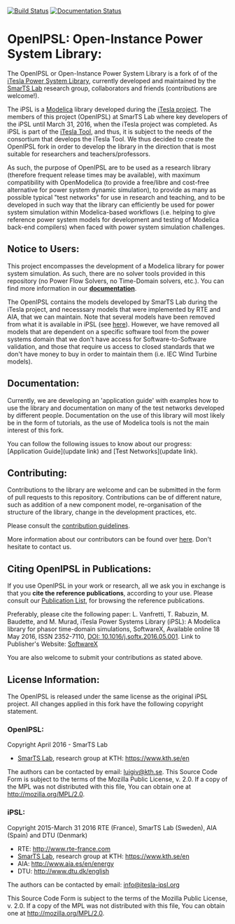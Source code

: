 [![Build Status](https://travis-ci.org/SmarTS-Lab/OpenIPSL.svg?branch=master)](https://travis-ci.org/SmarTS-Lab/OpenIPSL)
[![Documentation Status](https://readthedocs.org/projects/openipsl/badge/?version=latest)](http://openipsl.readthedocs.io/en/latest/?badge=latest)

# **OpenIPSL**: Open-Instance Power System Library:
The OpenIPSL or Open-Instance Power System Library is a fork of of the [iTesla Power System Library](https://github.com/itesla/ipsl), currently developed and maintained by the [SmarTS Lab](https://www.kth.se/en/ees/omskolan/organisation/avdelningar/epe/research/smart-transmission-systems-laboratory-smarts-lab-1.627203) research group, collaborators and friends (contributions are welcome!).

The iPSL is a [Modelica](https://www.modelica.org) library developed during the [iTesla project](http://www.itesla-project.eu/).
The members of this project (OpenIPSL) at SmarTS Lab where key developers of the iPSL until March 31, 2016, when the iTesla project was completed.
As iPSL is part of the [iTesla Tool](https://github.com/itesla/ipst), and thus, it is subject to the needs of the consortium that develops the iTesla Tool. We thus decided to create the OpenIPSL fork in order to develop the library in the direction that is most suitable for researchers and teachers/professors.

As such, the purpose of OpenIPSL are to be used as a research library (therefore frequent release times may be available), with maximum compatibility with OpenModelica (to provide a free/libre and cost-free alternative for power system dynamic simulation), to provide as many as possible typical "test networks" for use in research and teaching, and to be developed in such way that the library can efficiently be used for power system simulation within Modelica-based workflows (i.e. helping to give reference power system models for development and testing of Modelica back-end compilers) when faced with power system simulation challenges.

## Notice to Users:
This project encompasses the development of a Modelica library for power system simulation.
As such, there are no solver tools provided in this repository (no Power Flow Solvers, no Time-Domain solvers, etc.).
You can find more information in our [**documentation**](http://openipsl.readthedocs.io/en/latest/get-started.html).

The OpenIPSL contains the models developed by SmarTS Lab during the iTesla project, and necesssary models that were implemented by RTE and AIA, that we can maintain.
Note that several models have been removed from what it is available in iPSL (see [here](https://github.com/SmarTS-Lab/OpenIPSL/pull/10)).
However, we have removed all models that are dependent on a specific software tool from the power systems domain that we don't have access for Software-to-Software validation, and those that require us access to closed standards that we don't have money to buy in order to maintain them (i.e. IEC Wind Turbine models).

## Documentation:
Currently, we are developing an 'application guide' with examples how to use the library and documentation on many of the test networks developed by different people.
Documentation on the use of this library will most likely be in the form of tutorials, as the use of Modelica tools is not the main interest of this fork.

You can follow the following issues to know about our progress: [Application Guide](update link) and [Test Networks](update link).

## Contributing:
Contributions to the library are welcome and can be submitted in the form of pull requests to this repository.
Contributions can be of different nature, such as addition of a new component model, re-organisation of the structure of the library, change in the development practices, etc.

Please consult the [contribution guidelines](http://openipsl.readthedocs.io/en/latest/community/contributing.html).

More information about our contributors can be found over [here](http://openipsl.readthedocs.io/en/latest/community/community-home.html). Don't hesitate to contact us. 

## Citing OpenIPSL in Publications:
If you use OpenIPSL in your work or research, all we ask you in exchange is that you **cite the reference publications**, according to your use.
Please consult our [Publication List](http://openipsl.readthedocs.io/en/latest/publications.html), for browsing the reference publications.

Preferably, please cite the following paper:
L. Vanfretti, T. Rabuzin, M. Baudette, and M. Murad, iTesla Power Systems Library (iPSL): A Modelica library for phasor time-domain simulations, SoftwareX, Available online 18 May 2016, ISSN 2352-7110, [DOI: 10.1016/j.softx.2016.05.001](http://dx.doi.org/10.1016/j.softx.2016.05.001).
Link to Publisher's Website: [SoftwareX](http://www.sciencedirect.com/science/article/pii/S2352711016300097)

You are also welcome to submit your contributions as stated above.

## License Information:

The OpenIPSL is released under the same license as the original iPSL project.
All changes applied in this fork have the following copyright statement.

### OpenIPSL:

Copyright April 2016 - SmarTS Lab
- [SmarTS Lab](http://openipsl.readthedocs.io/en/latest/community/community-home.html), research group at KTH: https://www.kth.se/en

The authors can be contacted by email: [luigiv@kth.se](href="mailto:luigiv@kth.se?subject=From_OpenIPSL_in_Github").
This Source Code Form is subject to the terms of the Mozilla Public License, v. 2.0.
If a copy of the MPL was not distributed with this file, You can obtain one at http://mozilla.org/MPL/2.0.

### iPSL:

Copyright 2015-March 31 2016 RTE (France), SmarTS Lab (Sweden), AIA (Spain) and DTU (Denmark)
- RTE: http://www.rte-france.com
- [SmarTS Lab](http://openipsl.readthedocs.io/en/latest/community/community-home.html), research group at KTH: https://www.kth.se/en
- AIA: http://www.aia.es/en/energy
- DTU: http://www.dtu.dk/english

The authors can be contacted by email: info@itesla-ipsl.org

This Source Code Form is subject to the terms of the Mozilla Public License, v. 2.0.
If a copy of the MPL was not distributed with this file, You can obtain one at http://mozilla.org/MPL/2.0.
